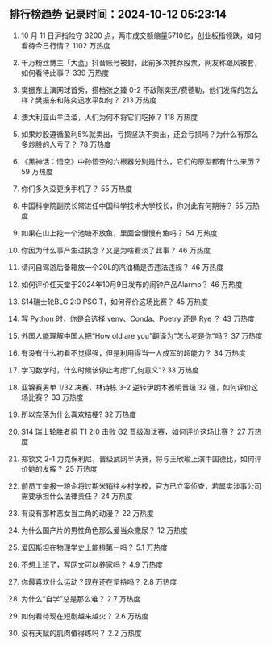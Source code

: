 
## 排行榜趋势 记录时间：2024-10-12 05:23:14
  
  1. 10 月 11 日沪指险守 3200 点，两市成交额缩量5710亿，创业板指领跌，如何看待今日行情？ 1102 万热度
    
  2. 千万粉丝博主「大蓝」抖音账号被封，此前多次推荐股票，网友称跟风被套，如何看待此事？ 339 万热度
    
  3. 樊振东上演网球首秀，搭档张之臻 0-2 不敌陈奕迅/费德勒，他们发挥的怎么样？樊振东和陈奕迅水平如何？ 213 万热度
    
  4. 澳大利亚山羊泛滥，人们为何不将它们吃掉？ 118 万热度
    
  5. 如果炒股遵循盈利5%就卖出，亏损坚决不卖出，还会亏损吗？为什么有那么多炒股的人亏了？ 78 万热度
    
  6. 《黑神话：悟空》中孙悟空的六根器分别是什么，它们的原型都有什么来历？ 59 万热度
    
  7. 你们多久没更换手机了？ 55 万热度
    
  8. 中国科学院副院长常进任中国科学技术大学校长，你对此有何期待？ 55 万热度
    
  9. 如果在山上挖一个池塘不放鱼，里面会慢慢有鱼吗？ 54 万热度
    
  10. 你因为什么事产生过执念？又是为啥看淡了此事？ 46 万热度
    
  11. 请问自驾游后备箱放一个20L的汽油桶是否违法违规？ 46 万热度
    
  12. 如何评价任天堂于2024年10月9日发布的闹钟产品Alarmo？ 46 万热度
    
  13. S14瑞士轮BLG 2:0 PSG.T，如何评价这场比赛？ 45 万热度
    
  14. 写 Python 时，你是会选择 venv、Conda、Poetry 还是 Rye ？ 43 万热度
    
  15. 外国人能理解中国人把“How old are you”翻译为“怎么老是你”吗？ 37 万热度
    
  16. 有没有什么初看不觉得强，但是利用得当一人成军的超能力？ 34 万热度
    
  17. 学习数学时，什么时候该停止考虑“几何意义”? 33 万热度
    
  18. 亚锦赛男单 1/32 决赛，林诗栋 3-2 逆转伊朗本雅明晋级 32 强，如何评价这场比赛？ 33 万热度
    
  19. 所以奈落为什么喜欢桔梗? 32 万热度
    
  20. S14 瑞士轮胜者组 T1 2:0 击败 G2 晋级淘汰赛，如何评价这场比赛？ 27 万热度
    
  21. 郑钦文 2-1 力克保利尼，晋级武网半决赛，将与王欣瑜上演中国德比，如何评价她的发挥？ 25 万热度
    
  22. 前员工举报一粮企将过期米销往乡村学校，官方已立案侦查，若属实涉事公司需要承担什么法律责任？ 24 万热度
    
  23. 有没有那种恶女当主角的动漫？ 22 万热度
    
  24. 为什么国产片的男性角色那么爱当众撒尿？ 12 万热度
    
  25. 爱因斯坦在物理学史上能排第一吗？ 5.1 万热度
    
  26. 不想上班了，写网文可以养家吗？ 4.9 万热度
    
  27. 你最喜欢什么运动？现在还在坚持吗？ 2.8 万热度
    
  28. 为什么“自学”总是那么难？ 2.7 万热度
    
  29. 如何看待现在短剧越来越火？ 2.6 万热度
    
  30. 没有天赋的肌肉值得练吗？ 2.2 万热度
    